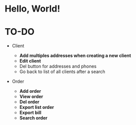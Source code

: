 # Hello, World!


# TO-DO
* Client
  * __Add multiples addresses when creating a new client__
  * __Edit client__
  * Del button for addresses and phones
  * Go back to list of all clients after a search

* Order
  * __Add order__
  * __View order__
  * __Del order__
  * __Export list order__
  * __Export bill__
  * __Search order__
